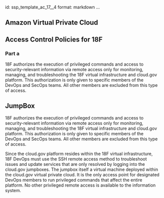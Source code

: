 id: ssp_template_ac_17__4
format: markdown
...
## Amazon Virtual Private Cloud
## Access Control Policies for 18F

### Part a

18F authorizes the execution of privileged commands and access to security-relevant information via remote access only for monitoring, managing, and troubleshooting the 18F virtual infrastructure and cloud.gov platform. This authorization is only given to specific members of the DevOps and SecOps teams. All other members are excluded from this type of access.
## JumpBox

18F authorizes the execution of privileged commands and access to security-relevant information via remote access only for monitoring, managing, and troubleshooting  the 18F virtual infrastructure and cloud.gov platform. This authorization is only given to specific members of the DevOps and SecOps teams. All other members are excluded from this type of access.

Since the cloud.gov platform resides within the 18F virtual infrastructure, 18F DevOps must use the SSH remote access method to troubleshoot issues and update services that are only resolved by logging into the cloud.gov jumpboxes. The jumpbox itself a virtual machine deployed within the cloud.gov virtual private cloud. It is the only access point for designated DevOps members to run privileged commands that affect the entire platform. No other privileged remote access is available to the information system.
